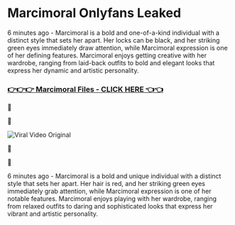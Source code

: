# Marcimoral Onlyfans Leaked

<p>6 minutes ago - Marcimoral is a bold and one-of-a-kind individual with a distinct style that sets her apart. Her locks can be black, and her striking green eyes immediately draw attention, while Marcimoral expression is one of her defining features. Marcimoral enjoys getting creative with her wardrobe, ranging from laid-back outfits to bold and elegant looks that express her dynamic and artistic personality.</p><p>
<h3><a href="https://fansleaks.com-getfree.pro/marcimoral" rel="nofollow">👉👉👉 Marcimoral Files - CLICK HERE 👈👈</a></h3>
<p>🔻</p>
<p>🔻</p> <p>
<a href="https://fansleaks.com-getfree.pro/marcimoral" rel="nofollow"><img src="https://i.imgur.com/0ZbtXZ5.gif" alt="Viral Video Original" style="max-width: 100%; display: inline-block;" data-target="animated-image.originalImage"></a>
<p>🔻</p>
<p>🔻</p> <p>6 minutes ago - Marcimoral is a bold and unique individual with a distinct style that sets her apart. Her hair is red, and her striking green eyes immediately grab attention, while Marcimoral expression is one of her notable features. Marcimoral enjoys playing with her wardrobe, ranging from relaxed outfits to daring and sophisticated looks that express her vibrant and artistic personality.</p>